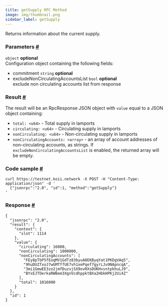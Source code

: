 ```yaml
--- 
title: getSupply RPC Method 
image: img/thumbnail.png 
sidebar_label: getSupply
---  
```


Returns information about the current supply.

### Parameters [#](#parameters)  
`object` **optional**  
Configuration object containing the following fields:  
- commitment `string` **optional**  
- excludeNonCirculatingAccountsList `bool` **optional**  
exclude non circulating accounts list from response

### Result [#](#result)

The result will be an RpcResponse JSON object with `value` equal to a JSON object containing:

*   `total: <u64>` - Total supply in lamports
*   `circulating: <u64>` - Circulating supply in lamports
*   `nonCirculating: <u64>` - Non-circulating supply in lamports
*   `nonCirculatingAccounts: <array>` - an array of account addresses of non-circulating accounts, as strings. If `excludeNonCirculatingAccountsList` is enabled, the returned array will be empty.

### Code sample [#](#code-sample)

```
curl https://testnet.koii.network -X POST -H "Content-Type: application/json" -d '
  {"jsonrpc":"2.0", "id":1, "method":"getSupply"}
'
```


### Response [#](#response)

```
{
  "jsonrpc": "2.0",
  "result": {
    "context": {
      "slot": 1114
    },
    "value": {
      "circulating": 16000,
      "nonCirculating": 1000000,
      "nonCirculatingAccounts": [
        "FEy8pTbP5fEoqMV1GdTz83byuA8EKByqYat1PKDgVAq5",
        "9huDUZfxoJ7wGMTffUE7vh1xePqef7gyrLJu9NApncqA",
        "3mi1GmwEE3zo2jmfDuzvjSX9ovRXsDUKHvsntpkhuLJ9",
        "BYxEJTDerkaRWBem3XgnVcdhppktBXa2HbkHPKj2Ui4Z"
      ],
      "total": 1016000
    }
  },
  "id": 1
}
```
